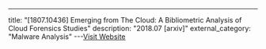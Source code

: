 ---
title: "[1807.10436] Emerging from The Cloud: A Bibliometric Analysis of Cloud Forensics Studies"
description: "2018.07 [arxiv]"
external_category: "Malware Analysis"
---[Visit Website](https://arxiv.org/abs/1807.10436)

